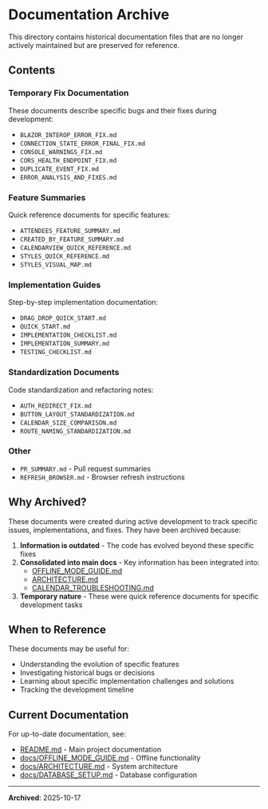 # Documentation Archive

This directory contains historical documentation files that are no longer actively maintained but are preserved for reference.

## Contents

### Temporary Fix Documentation
These documents describe specific bugs and their fixes during development:
- `BLAZOR_INTEROP_ERROR_FIX.md`
- `CONNECTION_STATE_ERROR_FINAL_FIX.md`
- `CONSOLE_WARNINGS_FIX.md`
- `CORS_HEALTH_ENDPOINT_FIX.md`
- `DUPLICATE_EVENT_FIX.md`
- `ERROR_ANALYSIS_AND_FIXES.md`

### Feature Summaries
Quick reference documents for specific features:
- `ATTENDEES_FEATURE_SUMMARY.md`
- `CREATED_BY_FEATURE_SUMMARY.md`
- `CALENDARVIEW_QUICK_REFERENCE.md`
- `STYLES_QUICK_REFERENCE.md`
- `STYLES_VISUAL_MAP.md`

### Implementation Guides
Step-by-step implementation documentation:
- `DRAG_DROP_QUICK_START.md`
- `QUICK_START.md`
- `IMPLEMENTATION_CHECKLIST.md`
- `IMPLEMENTATION_SUMMARY.md`
- `TESTING_CHECKLIST.md`

### Standardization Documents
Code standardization and refactoring notes:
- `AUTH_REDIRECT_FIX.md`
- `BUTTON_LAYOUT_STANDARDIZATION.md`
- `CALENDAR_SIZE_COMPARISON.md`
- `ROUTE_NAMING_STANDARDIZATION.md`

### Other
- `PR_SUMMARY.md` - Pull request summaries
- `REFRESH_BROWSER.md` - Browser refresh instructions

## Why Archived?

These documents were created during active development to track specific issues, implementations, and fixes. They have been archived because:

1. **Information is outdated** - The code has evolved beyond these specific fixes
2. **Consolidated into main docs** - Key information has been integrated into:
   - [OFFLINE_MODE_GUIDE.md](../OFFLINE_MODE_GUIDE.md)
   - [ARCHITECTURE.md](../ARCHITECTURE.md)
   - [CALENDAR_TROUBLESHOOTING.md](../CALENDAR_TROUBLESHOOTING.md)
3. **Temporary nature** - These were quick reference documents for specific development tasks

## When to Reference

These documents may be useful for:
- Understanding the evolution of specific features
- Investigating historical bugs or decisions
- Learning about specific implementation challenges and solutions
- Tracking the development timeline

## Current Documentation

For up-to-date documentation, see:
- [README.md](../../README.md) - Main project documentation
- [docs/OFFLINE_MODE_GUIDE.md](../OFFLINE_MODE_GUIDE.md) - Offline functionality
- [docs/ARCHITECTURE.md](../ARCHITECTURE.md) - System architecture
- [docs/DATABASE_SETUP.md](../DATABASE_SETUP.md) - Database configuration

---

**Archived**: 2025-10-17
